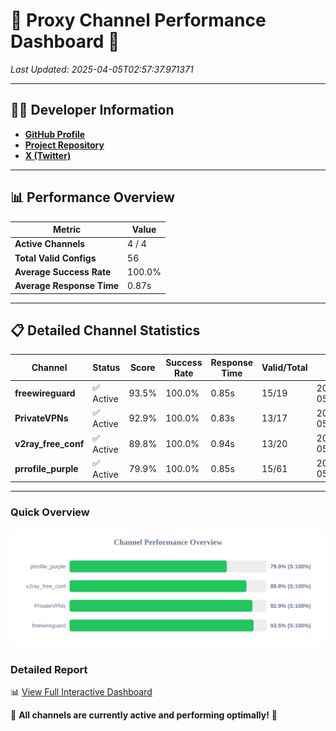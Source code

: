 # 🌟 Proxy Channel Performance Dashboard 🌟

_Last Updated: 2025-04-05T02:57:37.971371_

---

## 👩‍💻 Developer Information

- **[GitHub Profile](https://github.com/4n0nymou3)**  
- **[Project Repository](https://github.com/4n0nymou3/multi-proxy-config-fetcher)**  
- **[X (Twitter)](https://x.com/4n0nymou3)**  

---

## 📊 Performance Overview

| Metric                | Value       |
|-----------------------|-------------|
| **Active Channels**   | 4 / 4       |
| **Total Valid Configs** | 56          |
| **Average Success Rate** | 100.0%      |
| **Average Response Time** | 0.87s       |

---

## 📋 Detailed Channel Statistics

| Channel          | Status     | Score  | Success Rate | Response Time | Valid/Total | Last Success               |
|------------------|------------|--------|--------------|---------------|-------------|----------------------------|
| **freewireguard**  | ✅ Active  | 93.5%  | 100.0% | 0.85s         | 15/19       | 2025-04-05T02:57:37.969992 |
| **PrivateVPNs**  | ✅ Active  | 92.9%  | 100.0% | 0.83s         | 13/17       | 2025-04-05T02:57:37.095521 |
| **v2ray_free_conf**  | ✅ Active  | 89.8%  | 100.0% | 0.94s         | 13/20       | 2025-04-05T02:57:36.231797 |
| **prrofile_purple**  | ✅ Active  | 79.9%  | 100.0% | 0.85s         | 15/61       | 2025-04-05T02:57:35.220364 |

---

### Quick Overview
<div align="center">
  <a href="https://raw.githubusercontent.com/nullluser/NullRepo/refs/heads/main/assets/channel_stats_chart.svg">
    <img src="https://raw.githubusercontent.com/nullluser/NullRepo/refs/heads/main/assets/channel_stats_chart.svg" alt="Source Performance Statistics" width="800">
  </a>
</div>

### Detailed Report
📊 [View Full Interactive Dashboard](https://htmlpreview.github.io/?https://github.com/nullluser/NullRepo/blob/main/assets/performance_report.html)

🎉 **All channels are currently active and performing optimally!** 🎉
